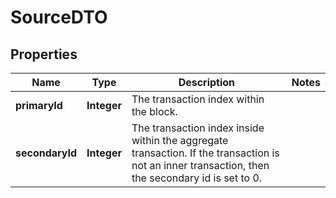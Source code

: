 

# SourceDTO

## Properties

Name | Type | Description | Notes
------------ | ------------- | ------------- | -------------
**primaryId** | **Integer** | The transaction index within the block. | 
**secondaryId** | **Integer** | The transaction index inside within the aggregate transaction. If the transaction is not an inner transaction, then the secondary id is set to 0. | 



